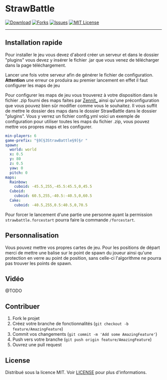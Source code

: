 # StrawBattle

[![Download][download-shield]][download-url]
[![Forks][forks-shield]][forks-url]
[![Issues][issues-shield]][issues-url]
[![MIT License][license-shield]][license-url]

[forks-shield]: https://img.shields.io/github/forks/StrawberryCorps/StrawBattle?style=for-the-badge
[forks-url]: https://github.com/StrawberryCorps/StrawBattle/network/members
[download-shield]: https://img.shields.io/github/downloads/StrawberryCorps/StrawBattle/total?style=for-the-badge
[download-url]: https://github.com/StrawberryCorps/StrawBattle/
[issues-shield]: https://img.shields.io/github/issues/StrawberryCorps/StrawBattle?style=for-the-badge
[issues-url]: https://github.com/StrawberryCorps/StrawBattle/issues
[license-shield]: https://img.shields.io/github/license/StrawberryCorps/StrawBattle?style=for-the-badge
[license-url]: https://github.com/StrawberryCorps/StrawBattle/blob/main/LICENSE

---

## Installation rapide 

Pour installer le jeu vous devez d'abord créer un serveur et dans le dossier "plugins" vous devez y insérer le fichier .jar que vous venez de télécharger dans la page téléchargement. 

Lancer une fois votre serveur afin de générer le fichier de configuration. **Attention** une erreur ce produira au premier lancement en effet il faut configurer les maps de jeu

Pour configurer les maps de jeu vous trouverez à votre disposition dans le fichier .zip fourni des maps faites par [Zennit_](https://www.planetminecraft.com/member/zennit_/) ainsi qu'une préconfiguration que vous pouvez bien sûr modifier comme vous le souhaitez. Il vous suffit de mettre le dossier des maps dans le dossier StrawBattle dans le dossier "plugins". Vous y verrez un fichier config.yml voici un exemple de configuration pour utiliser toutes les maps du fichier .zip, vous pouvez mettre vos propres maps et les configurer.

```yml
min-players: 6
game-prefix: "§9[§3StrawBattle§9]§r "
spawn:
  world: world
  x: 0.5
  y: 80
  z: 0.5
  yaw: 0
  pitch: 0
maps:
  Rainbow:
    cuboid: -45.5,255,-45.5:45.5,0,45.5
  Cuboid:
    cuboid: 60.5,255,-40.5:-40.5,0,60.5
  Cake:
    cuboid: -40.5,255,0.5:40.5,0,70.5
```

Pour forcer le lancement d'une partie une personne ayant la permission ``strawbattle.forcestart`` pourra faire la commande ``/forcestart``.

## Personnalisation

Vous pouvez mettre vos propres cartes de jeu. Pour les positions de départ merci de mettre une balise sur le point de spawn du joueur ainsi qu'une protection en verre au point de position, sans celle-ci l'algorithme ne pourra pas trouver les points de spawn.

## Vidéo 

@TODO

## Contribuer

1. Fork le projet
2. Créez votre branche de fonctionnalités (`git checkout -b feature/AmazingFeature`)
3. Commit vos changements (`git commit -m 'Add some AmazingFeature'`)
4. Push vers votre branche (`git push origin feature/AmazingFeature`)
5. Ouvrez une pull request

## License

Distribué sous la licence MIT. Voir [LICENSE](LICENSE) pour plus d'informations.